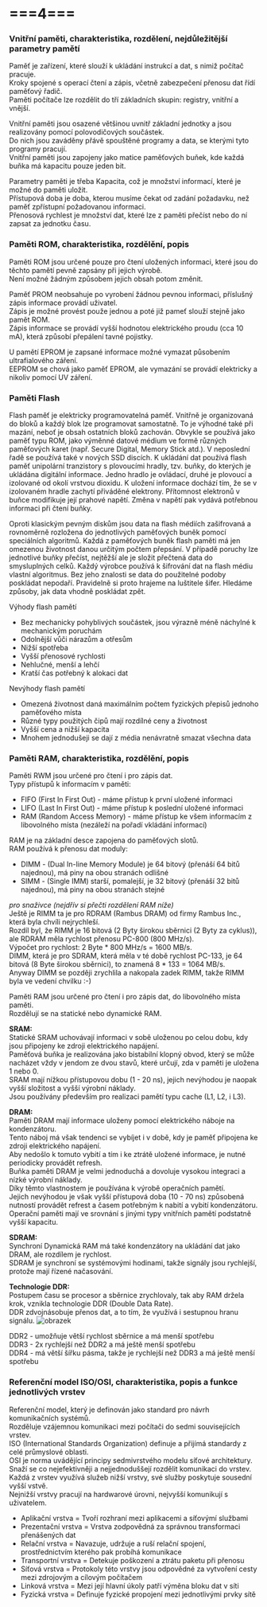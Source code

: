 # ===4===
### Vnitřní paměti, charakteristika, rozdělení, nejdůležitější parametry pamětí
Paměť je zařízení, které slouží k ukládání instrukcí a dat, s nimiž počítač pracuje.\
Kroky spojené s operací čtení a zápis, včetně zabezpečení přenosu dat řídí paměťový řadič.\
Paměti počítače lze rozdělit do tří základních skupin: registry, vnitřní a vnější.

Vnitřní paměti jsou osazené většinou uvnitř základní jednotky a jsou realizovány pomocí polovodičových součástek.\
Do nich jsou zaváděny přávě spouštěné programy a data, se kterými tyto programy pracují.\
Vnitřní paměti jsou zapojeny jako matice paměťových buňek, kde každá buňka má kapacitu pouze jeden bit.

Parametry paměti je třeba Kapacita, což je množství informací, které je možné do paměti uložit.\
Přístupová doba je doba, kterou musíme čekat od zadání požadavku, než paměť zpřístupní požadovanou informaci.\
Přenosová rychlest je množství dat, které lze z paměti přečíst nebo do ní zapsat za jednotku času.

### Paměti ROM, charakteristika, rozdělění, popis
Paměti ROM jsou určené pouze pro čtení uložených informaci, které jsou do těchto pamětí pevně zapsány při jejich výrobě.\
Není možné žádným způsobem jejich obsah potom změnit.

Paměť PROM neobsahuje po vyrobení žádnou pevnou informaci, příslušný zápis informace provádí uživatel.\
Zápis je možné provést použe jednou a poté již pameť slouží stejně jako pamět ROM.\
Zápis informace se provádí vyšší hodnotou elektrického proudu (cca 10 mA), která způsobí přepálení tavné pojistky.

U pamětí EPROM je zapsané informace možné vymazat působením ultrafialového záření.\
EEPROM se chová jako paměť EPROM, ale vymazání se provádí elektricky a nikoliv pomocí UV záření.

### Paměti Flash
Flash paměť je elektricky programovatelná paměť. Vnitřně je organizovaná do bloků a každý blok lze programovat samostatně. To je výhodné také při mazání, neboť je obsah ostatních bloků zachován. Obvykle se používá jako 
paměť typu ROM, jako výměnné datové médium ve formě různých paměťových karet (např. Secure Digital, Memory Stick atd.). V neposlední řadě se používá také v nových SSD discích. K ukládání dat používá flash paměť 
unipolární tranzistory s plovoucími hradly, tzv. buňky, do kterých je ukládána digitální informace. Jedno hradlo je ovládací, druhé je plovoucí a izolované od okolí vrstvou dioxidu. K uložení informace dochází tím, že se
v izolovaném hradle zachytí přiváděné elektrony. Přítomnost elektronů v buňce modifikuje její prahové napětí. Změna v napětí pak vydává potřebnou informaci při čtení buňky.

Oproti klasickým pevným diskům jsou data na flash médiích zašifrovaná a rovnoměrně rozložena do jednotlivých paměťových buněk pomocí speciálních algoritmů. Každá z paměťových buněk flash paměti má jen omezenou životnost
danou určitým počtem přepsání. V případě poruchy lze jednotlivé buňky přečíst, nejtěžší ale je složit přečtená data do smysluplných celků. Každý výrobce používá k šifrování dat na flash médiu vlastní algoritmus. Bez jeho
znalosti se data do použitelné podoby poskládat nepodaří. Pravidelně si proto hrajeme na luštitele šifer. Hledáme způsoby, jak data vhodně poskládat zpět.

Výhody flash pamětí
* Bez mechanicky pohyblivých součástek, jsou výrazně méně náchylné k mechanickým poruchám
* Odolnější vůči nárazům a otřesům
* Nižší spotřeba
* Vyšší přenosové rychlosti
* Nehlučné, menší a lehčí
* Kratší čas potřebný k alokaci dat

Nevýhody flash pamětí
* Omezená životnost daná maximálním počtem fyzických přepisů jednoho paměťového místa
* Různé typy použitých čipů mají rozdílné ceny a životnost
* Vyšší cena a nižší kapacita
* Mnohem jednodušeji se dají z média nenávratně smazat všechna data

### Paměti RAM, charakteristika, rozdělění, popis
Paměti RWM jsou určené pro čtení i pro zápis dat.\
Typy přístupů k informacím v paměti:
* FIFO (First In First Out) - máme přístup k první uložené informaci
* LIFO (Last In First Out) - máme přístup k poslední uložené informaci
* RAM (Random Access Memory) - máme přístup ke všem informacím z libovolného místa (nezáleží na pořadí vkládání informací)

RAM je na základní desce zapojena do paměťových slotů.\
RAM používá k přenosu dat moduly:
* DIMM - (Dual In-line Memory Module) je 64 bitový (přenáší 64 bitů najednou), má piny na obou stranách odlišné
* SIMM - (Single IMM) starší, pomalejší, je 32 bitový (přenáší 32 bitů najednou), má piny na obou stranách stejné

*pro snaživce (nejdřív si přečti rozdělení RAM níže)*\
Ještě je RIMM ta je pro RDRAM (Rambus DRAM) od firmy Rambus Inc., která byla chvíli nejrychleší.\
Rozdíl byl, že RIMM je 16 bitová (2 Byty širokou sběrnici (2 Byty za cyklus)), ale RDRAM měla rychlost přenosu PC-800 (800 MHz/s).\
Výpočet pro rychlost: 2 Byte * 800 MHz/s = 1600 MB/s.\
DIMM, která je pro SDRAM, která měla v té době rychlost PC-133, je 64 bitová (8 Byte širokou sběrnici), to znamená 8 * 133 = 1064 MB/s.\
Anyway DIMM se později zrychlila a nakopala zadek RIMM, takže RIMM byla ve vedení chvilku :-)

Paměti RAM jsou určené pro čtení i pro zápis dat, do libovolného místa paměti.\
Rozdělují se na statické nebo dynamické RAM.

**SRAM:**\
Statické SRAM uchovávají informaci v sobě uloženou po celou dobu, kdy jsou připojeny ke zdroji elektrického napájení.\
Paměťová buňka je realizována jako bistabilní klopný obvod, který se může nacházet vždy v jendom ze dvou stavů, které určují, zda v paměti je uložena 1 nebo 0.\
SRAM mají nížkou přístupovou dobu (1 - 20 ns), jejich nevýhodou je naopak vyšší složitost a vyšší výrobní náklady.\
Jsou používány především pro realizaci pamětí typu cache (L1, L2, i L3).

**DRAM:**\
Paměti DRAM mají informace uloženy pomocí elektrického náboje na kondenzátoru.\
Tento náboj má však tendenci se vybíjet i v době, kdy je paměť připojena ke zdroji elektrického napájení.\
Aby nedošlo k tomuto vybití a tím i ke ztrátě uložené informace, je nutné periodicky provádět refresh.\
Buňka paměti DRAM je velmi jednoduchá a dovoluje vysokou integraci a nízké výrobní náklady.\
Díky těmto vlastnostem je používána k výrobě operačních pamětí.\
Jejich nevýhodou je však vyšší přístupová doba (10 - 70 ns) způsobená nutností provádět refrest a časem potřebným k nabití a vybití kondenzátoru.\
Operační paměti mají ve srovnání s jinými typy vnitřních pamětí podstatně vyšší kapacitu.

**SDRAM:**\
Synchroní Dynamická RAM má také kondenzátory na ukládání dat jako DRAM, ale rozdílem je rychlost.\
SDRAM je synchroní se systémovými hodinami, takže signály jsou rychlejší, protože mají řízené načasování.

**Technologie DDR:**\
Postupem času se procesor a sběrnice zrychlovaly, tak aby RAM držela krok, vznikla technologie DDR (Double Data Rate).\
DDR zdvojnásobuje přenos dat, a to tím, že využívá i sestupnou hranu signálu.
![obrazek](https://github.com/TomasPodivinskyCoding/matura/assets/84129869/b0556bef-c131-40df-b552-cb6d22e412b1)

DDR2 - umožňuje větší rychlost sběrnice a má menší spotřebu\
DDR3 - 2x rychlejší než DDR2 a má ještě menší spotřebu\
DDR4 - má větší šířku pásma, takže je rychlejší než DDR3 a má ještě menší spotřebu

### Referenční model ISO/OSI, charakteristika, popis a funkce jednotlivých vrstev
Referenční model, který je definován jako standard pro návrh komunikačních systémů.\
Rozděluje vzájemnou komunikaci mezi počítači do sedmi souvisejících vrstev.\
ISO (International Standards Organization) definuje a přijímá standardy z celé průmyslové oblasti.\
OSI je norma uvádějící principy sedmivrstvého modelu síťové architektury.\
Snaží se co nejefektivněji a nejjednoduššejí rozdělit komunikaci do vrstev.\
Každá z vrstev využívá služeb nižší vrstvy, své služby poskytuje sousední vyšší vstvě.\
Nejnižší vrstvy pracují na hardwarové úrovni, nejvyšší komunikují s uživatelem.

* Aplikační vrstva = Tvoří rozhraní mezi aplikacemi a síťovýmí službami
* Prezentační vrstva = Vrstva zodpovědná za správnou transformaci přenášených dat
* Relační vrstva = Navazuje, udržuje a ruší relační spojení, prostřednictvím kterého pak probíhá komunikace
* Transportní vrstva = Detekuje poškození a ztrátu paketu při přenosu
* Síťová vrstva = Protokoly této vrstvy jsou odpovědné za vytvoření cesty mezi zdrojovým a cílovým počítačem
* Linková vrstva = Mezi její hlavní úkoly patří výměna bloku dat v síti
* Fyzická vrstva = Definuje fyzické propojení mezi jednotlivými prvky sítě
